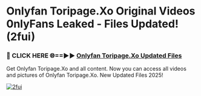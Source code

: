 # Onlyfan Toripage.Xo Original Videos 0nlyFans Leaked - Files Updated! (2fui)

<h3>🔴 CLICK HERE 🌐==►► <a href="https://tinyurl.com/ehrbuxhb" rel="nofollow">Onlyfan Toripage.Xo Updated Files</a></h3>

Get Onlyfan Toripage.Xo and all content. Now you can access all videos and pictures of Onlyfan Toripage.Xo. New Updated Files 2025!

[![2fui](https://i.imgur.com/lVYEuWS.gif)](https://tinyurl.com/ehrbuxhb)
